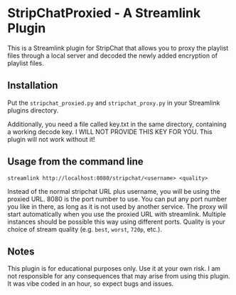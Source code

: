 # StripChatProxied - A Streamlink Plugin

This is a Streamlink plugin for StripChat that allows you to proxy the playlist files through a local server and decoded the newly added encryption of playlist files.

## Installation

Put the `stripchat_proxied.py` and `stripchat_proxy.py` in your Streamlink plugins directory.

Additionally, you need a file called key.txt in the same directory, containing a working decode key. I WILL NOT PROVIDE THIS KEY FOR YOU. This plugin will not work without it!

## Usage from the command line

```
streamlink http://localhost:8080/stripchat/<username> <quality>
```

Instead of the normal stripchat URL plus username, you will be using the proxied URL. 8080 is the port number to use. You can put any port number you like in there, as long as it is not used by another service.
The proxy will start automatically when you use the proxied URL with streamlink. Multiple instances should be possible this way using different ports. Quality is your choice of stream quality (e.g. `best`, `worst`, `720p`, etc.).

## Notes

This plugin is for educational purposes only. Use it at your own risk. I am not responsible for any consequences that may arise from using this plugin. It was vibe coded in an hour, so expect bugs and issues.
